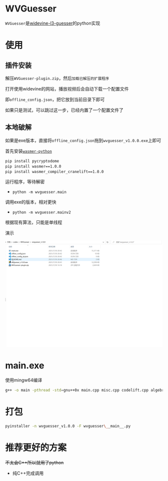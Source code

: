 # WVGuesser

`WVGuesser`是[widevine-l3-guesser](https://github.com/Satsuoni/widevine-l3-guesser)的python实现

# 使用

## 插件安装

解压`WVGuesser-plugin.zip`，然后`加载已解压的扩展程序`

打开使用widevine的网站，播放视频后会自动下载一个配置文件

即`offline_config.json`，把它放到当前目录下即可

如果只是测试，可以跳过这一步，已经内置了一个配置文件了

## 本地破解

如果是exe版本，直接将`offline_config.json`拖到`wvguesser_v1.0.0.exe`上即可

首先安装[`wasmer-python`](https://github.com/wasmerio/wasmer-python)

```bash
pip install pycryptodome
pip install wasmer==1.0.0
pip install wasmer_compiler_cranelift==1.0.0
```

运行程序，等待解密

- `python -m wvguesser.main`

调用exe的版本，相对更快

- `python -m wvguesser.mainv2`

根据现有算法，只能是单线程

演示

![](/images/oCam_2021_07_30_20_58_41_915.gif)

# main.exe

使用mingw64编译

```bash
g++ -o main -pthread -std=gnu++0x main.cpp misc.cpp codelift.cpp algebra.cpp allocate.cpp integer.cpp
```

# 打包

```bash
pyinstaller -n wvguesser_v1.0.0 -F wvguesser\__main__.py
```

# 推荐更好的方案

~~不太会C++所以就用了python~~

- 纯C++完成调用